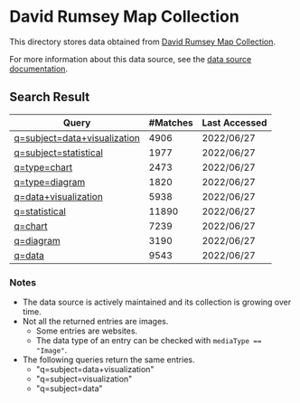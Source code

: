 # David Rumsey Map Collection

This directory stores data obtained from [David Rumsey Map Collection](https://www.davidrumsey.com).

For more information about this data source, see the [data source documentation](https://oldvis.github.io/libquery/api/david-rumsey-map-collection.html).

## Search Result

| Query                                                                                                           | #Matches | Last Accessed |
| --------------------------------------------------------------------------------------------------------------- | -------- | ------------- |
| [q=subject=data+visualization](https://www.davidrumsey.com/luna/servlet/as/search?q=subject=data+visualization) | 4906     | 2022/06/27    |
| [q=subject=statistical](https://www.davidrumsey.com/luna/servlet/as/search?q=subject=statistical)               | 1977     | 2022/06/27    |
| [q=type=chart](https://www.davidrumsey.com/luna/servlet/as/search?q=type=chart)                                 | 2473     | 2022/06/27    |
| [q=type=diagram](https://www.davidrumsey.com/luna/servlet/as/search?q=type=diagram)                             | 1820     | 2022/06/27    |
| [q=data+visualization](https://www.davidrumsey.com/luna/servlet/as/search?q=data+visualization)                 | 5938     | 2022/06/27    |
| [q=statistical](https://www.davidrumsey.com/luna/servlet/as/search?q=statistical)                               | 11890    | 2022/06/27    |
| [q=chart](https://www.davidrumsey.com/luna/servlet/as/search?q=chart)                                           | 7239     | 2022/06/27    |
| [q=diagram](https://www.davidrumsey.com/luna/servlet/as/search?q=diagram)                                       | 3190     | 2022/06/27    |
| [q=data](https://www.davidrumsey.com/luna/servlet/as/search?q=data)                                             | 9543     | 2022/06/27    |

### Notes

- The data source is actively maintained and its collection is growing over time.
- Not all the returned entries are images.
    - Some entries are websites.
    - The data type of an entry can be checked with `mediaType == "Image"`.
- The following queries return the same entries.
    - "q=subject=data+visualization"
    - "q=subject=visualization"
    - "q=subject=data"
